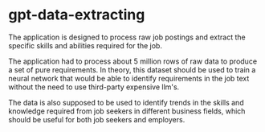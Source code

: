 # gpt-data-extracting
 
The application is designed to process raw job postings and extract the specific skills and abilities required for the job.

The application had to process about 5 million rows of raw data to produce a set of pure requirements. In theory, this dataset should be used to train a neural network that would be able to identify requirements in the job text without the need to use third-party expensive llm's. 

The data is also supposed to be used to identify trends in the skills and knowledge required from job seekers in different business fields, which should be useful for both job seekers and employers.

